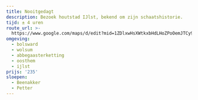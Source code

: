 ```yaml
---
title: Nooitgedagt
description: Bezoek houtstad IJlst, bekend om zijn schaatshistorie.
tijd: ± 4 uren
route_url: >-
  https://www.google.com/maps/d/edit?mid=1ZDlxwHsXWtkxbHdLHoZPoOemJTCy9-sB&amp;z=12
omgeving:
  - bolsward
  - wolsum
  - abbegaasterketting
  - oosthem
  - ijlst
prijs: '235'
sloepen:
  - Beenakker
  - Petter
---
```

